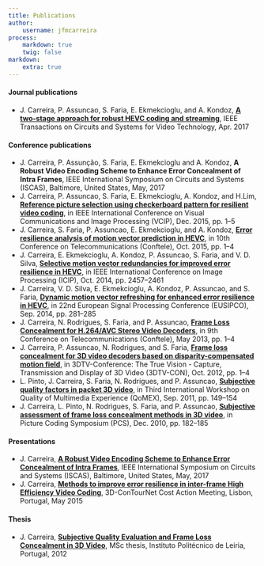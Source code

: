 ```yaml
---
title: Publications
author:
    username: jfmcarreira
process:
    markdown: true
    twig: false
markdown:
    extra: true
---
```

#### Journal publications
- J. Carreira, P. Assuncao, S. Faria, E. Ekmekcioglu, and A. Kondoz, [**A two-stage approach for robust HEVC coding and streaming**](http://ieeexplore.ieee.org/document/7893719/), IEEE Transactions on Circuits and Systems for Video Technology, Apr. 2017

#### Conference publications
- J. Carreira, P. Assunção, S. Faria, E. Ekmekcioglu and A. Kondoz, **A Robust Video Encoding Scheme to Enhance Error Concealment of Intra Frames**, IEEE International Symposium on Circuits and Systems (ISCAS), Baltimore, United States, May, 2017
- J. Carreira, P. Assuncao, S. Faria, E. Ekmekcioglu, A. Kondoz, and H.Lim, [**Reference picture selection using checkerboard pattern for resilient video coding**](http://ieeexplore.ieee.org/document/7457852/), in IEEE International Conference on Visual Communications and Image Processing (VCIP), Dec. 2015, pp. 1–5
- J. Carreira, S. Faria, P. Assuncao, E. Ekmekcioglu, and A. Kondoz, [**Error resilience analysis of motion vector prediction in HEVC**](paper_conftele_2015_carreira.pdf), in 10th Conference on Telecommunications (Conftele), Oct. 2015, pp. 1–4
- J. Carreira, E. Ekmekcioglu, A. Kondoz, P. Assuncao, S. Faria, and V. D. Silva, [**Selective motion vector redundancies for improved error resilience in HEVC**](http://ieeexplore.ieee.org/document/7025497/), in IEEE International Conference on Image Processing (ICIP), Oct. 2014, pp. 2457–2461
- J. Carreira, V. D. Silva, E. Ekmekcioglu, A. Kondoz, P. Assuncao, and S. Faria, [**Dynamic motion vector refreshing for enhanced error resilience in HEVC**](http://ieeexplore.ieee.org/document/6952055/), in 22nd European Signal Processing Conference (EUSIPCO), Sep. 2014, pp. 281–285
- J. Carreira, N. Rodrigues, S. Faria, and P. Assuncao, [**Frame Loss Concealment for H.264/AVC Stereo Video Decoders**](paper_conftele_2013_carreira.pdf), in 9th Conference on Telecommunications (Conftele), May 2013, pp. 1–4
- J. Carreira, P. Assuncao, N. Rodrigues, and S. Faria, [**Frame loss concealment for 3D video decoders based on disparity-compensated motion field**](http://ieeexplore.ieee.org/document/6365468/), in 3DTV-Conference: The True Vision - Capture, Transmission and Display of 3D Video (3DTV-CON), Oct. 2012, pp. 1–4
- L. Pinto, J. Carreira, S. Faria, N. Rodrigues, and P. Assuncao, [**Subjective quality factors in packet 3D video**](http://ieeexplore.ieee.org/document/6065694/), in Third International Workshop on Quality of Multimedia Experience (QoMEX), Sep. 2011, pp. 149–154
- J. Carreira, L. Pinto, N. Rodrigues, S. Faria, and P. Assuncao, [**Subjective assessment of frame loss concealment methods in 3D video**](http://ieeexplore.ieee.org/document/5702455/), in Picture Coding Symposium (PCS), Dec. 2010, pp. 182–185

#### Presentations
- J. Carreira, [**A Robust Video Encoding Scheme to Enhance Error Concealment of Intra Frames**](presentation_video_iscas_2017_carreira.mp4), IEEE International Symposium on Circuits and Systems (ISCAS), Baltimore, United States, May, 2017
- J. Carreira, [**Methods to improve error resilience in inter-frame High Efficiency Video Coding**](CostAction3DContounetMay2015Carreira.pdf), 3D-ConTourNet Cost Action Meeting, Lisbon, Portugal, May 2015

#### Thesis
- J. Carreira, [**Subjective Quality Evaluation and Frame Loss Concealment in 3D Video**](master_thesis_jcarreira.pdf), MSc thesis, Instituto Politécnico de Leiria, Portugal, 2012

